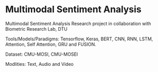 # Multimodal Sentiment Analysis

 Multimodal Sentiment Analysis Research project in collaboration with Biometric Research Lab, DTU
 
 Tools/Models/Paradigms: Tensorflow, Keras, BERT, CNN, RNN, LSTM, Attention, Self Attention, GRU and FUSION.
 
 Dataset: CMU-MOSI, CMU-MOSEI
 
 Modlities: Text, Audio and Video
